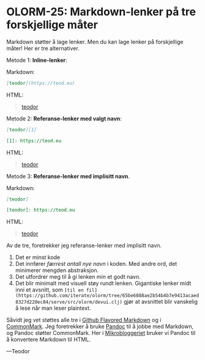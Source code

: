 # OLORM-25: Markdown-lenker på tre forskjellige måter

Markdown støtter å lage lenker.
Men du kan lage lenker på forskjellige måter!
Her er tre alternativer.

Metode 1: **Inline-lenker**:

Markdown:

```markdown
[teodor](https://teod.eu)
```

HTML:

> [teodor](https://teod.eu)

Metode 2: **Referanse-lenker med valgt navn**:

```markdown
[teodor][1]

[1]: https://teod.eu
```

HTML:

> [teodor][1]
>
> [1]: https://teod.eu

Metode 3: **Referanse-lenker med implisitt navn**.

Markdown:

```markdown
[teodor]

[teodor]: https://teod.eu
```

HTML:

> [teodor]
>
> [teodor]: https://teod.eu

Av de tre, foretrekker jeg referanse-lenker med implisitt navn.

1. Det er minst kode
2. Det innfører _færrest antall nye navn_ i koden.
   Med andre ord, det minimerer mengden abstraksjon.
3. Det utfordrer meg til å gi lenken min et godt navn.
4. Det blir minimalt med visuell støy rundt lenken.
   Gigantiske lenker midt inni et avsnitt, som `[til en fil](https://github.com/iterate/olorm/tree/65be6088ae2b54b4b7e9413acaed8327d220ec84/serve/src/olorm/devui.clj)` gjør at avsnittet blir vanskelig å lese når man leser plaintext.

Såvidt jeg vet støttes alle tre i [Github Flavored Markdown] og i [CommonMark].
Jeg foretrekker å bruke [Pandoc] til å jobbe med Markdown, og Pandoc støtter CommonMark.
Her i [Mikrobloggeriet] bruker vi Pandoc til å konvertere Markdown til HTML.

—Teodor

[Github Flavored Markdown]: https://github.github.com/gfm/ 
[CommonMark]: https://commonmark.org/

[Pandoc]: https://pandoc.org/
[Mikrobloggeriet]: https://mikrobloggeriet.no/
